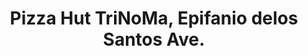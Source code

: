 ---
addr: ' TriNoMa, Epifanio delos Santos Ave.'
city: Quezon City
country: Philippines
description: TriNoMa, Epifanio delos Santos Ave. Quezon City Quezon City
id: 4ed0e08a8231b9ef89179ff2
lat: 14.652914660532476
lng: 121.03352393035668
title: Pizza Hut TriNoMa, Epifanio delos Santos Ave.
venue: Pizza Hut
---